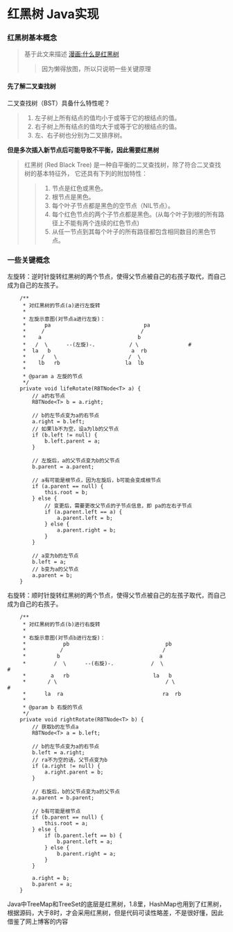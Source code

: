 # 红黑树 Java实现

### 红黑树基本概念
> 基于此文来描述 [漫画:什么是红黑树](https://mp.weixin.qq.com/s/jz1ajDUygZ7sXLQFHyfjWA)
>> 因为懒得放图，所以只说明一些关键原理
#### 先了解二叉查找树  
二叉查找树（BST）具备什么特性呢？

> 1. 左子树上所有结点的值均小于或等于它的根结点的值。  
> 2. 右子树上所有结点的值均大于或等于它的根结点的值。  
> 3. 左、右子树也分别为二叉排序树。 

**但是多次插入新节点后可能导致不平衡，因此需要红黑树**

> 红黑树 (Red Black Tree) 是一种自平衡的二叉查找树，除了符合二叉查找树的基本特征外，
它还具有下列的附加特性：
>> 1. 节点是红色或黑色。  
>> 2. 根节点是黑色。  
>> 3. 每个叶子节点都是黑色的空节点（NIL节点）。  
>> 4. 每个红色节点的两个子节点都是黑色。(从每个叶子到根的所有路径上不能有两个连续的红色节点)  
>> 5. 从任一节点到其每个叶子的所有路径都包含相同数目的黑色节点。

### 一些关键概念
左旋转：逆时针旋转红黑树的两个节点，使得父节点被自己的右孩子取代，而自己成为自己的左孩子。
```$代码大致如此
    /**
     * 对红黑树的节点(a)进行左旋转
     *
     * 左旋示意图(对节点a进行左旋)：
     *      pa                              pa
     *     /                               /
     *    a                               b
     *   /  \      --(左旋)-.           / \                #
     *  la   b                          a  rb
     *     /   \                       /  \
     *    lb   rb                     la  lb
     *
     * @param a 左旋的节点
     */
    private void lifeRotate(RBTNode<T> a) {
        // a的右节点
        RBTNode<T> b = a.right;

        // b的左节点变为a的右节点
        a.right = b.left;
        // 如果lb不为空，设a为lb的父节点
        if (b.left != null) {
            b.left.parent = a;
        }

        // 左旋后，a的父节点变为b的父节点
        b.parent = a.parent;

        // a有可能是根节点，因为左旋后，b可能会变成根节点
        if (a.parent == null) {
            this.root = b;
        } else {
            // 变更后，需要更改父节点的子节点信息，即 pa的左右子节点
            if (a.parent.left == a) {
                a.parent.left = b;
            } else {
                a.parent.right = b;
            }
        }

        // a变为b的左节点
        b.left = a;
        // b变为a的父节点
        a.parent = b;
    }
```

右旋转：顺时针旋转红黑树的两个节点，使得父节点被自己的左孩子取代，而自己成为自己的右孩子。
```$代码也是大致如此
    /**
     * 对红黑树的节点(b)进行右旋转
     *
     * 右旋示意图(对节点b进行左旋)：
     *            pb                               pb
     *           /                                /
     *          b                                a
     *         /  \      --(右旋)-.            /  \                     #
     *        a   rb                           la   b
     *       / \                                   / \                   #
     *      la  ra                                ra  rb
     *
     * @param b 右旋的节点
     */
    private void rightRotate(RBTNode<T> b) {
        // 获取b的左节点a
        RBTNode<T> a = b.left;

        // b的左节点变为a的右节点
        b.left = a.right;
        // ra不为空的话，父节点变为b
        if (a.right != null) {
            a.right.parent = b;
        }

        // 右旋后，b的父节点变为a的父节点
        a.parent = b.parent;

        // b有可能是根节点
        if (b.parent == null) {
            this.root = a;
        } else {
            if (b.parent.left == b) {
                b.parent.left = a;
            } else {
                b.parent.right = a;
            }
        }

        a.right = b;
        b.parent = a;
    }
```

Java中TreeMap和TreeSet的底层是红黑树，1.8里，HashMap也用到了红黑树，根据源码，大于8时，才会采用红黑树，但是代码可读性略差，不是很好懂，因此借鉴了网上博客的内容